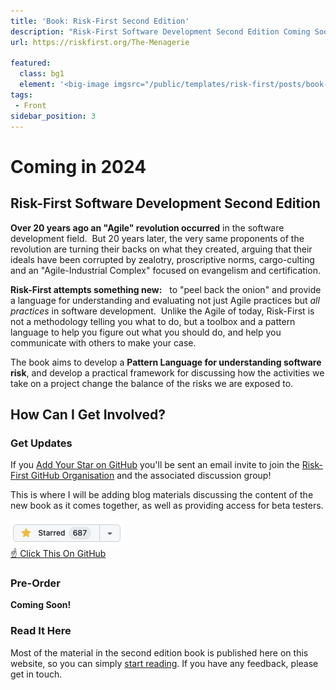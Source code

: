 ```yaml
---
title: 'Book: Risk-First Second Edition'
description: "Risk-First Software Development Second Edition Coming Soon!"
url: https://riskfirst.org/The-Menagerie

featured: 
  class: bg1
  element: '<big-image imgsrc="/public/templates/risk-first/posts/book-grey.png" />'
tags: 
 - Front
sidebar_position: 3
---
```


# Coming in 2024

## Risk-First Software Development Second Edition

**Over 20 years ago an "Agile" revolution occurred** in the software development field.  But 20 years later, the very same proponents of the revolution are turning their backs on what they created, arguing that their ideals have been corrupted by zealotry, proscriptive norms, cargo-culting and an "Agile-Industrial Complex" focused on evangelism and certification.

**Risk-First attempts something new:**   to "peel back the onion" and provide a language for understanding and evaluating not just Agile practices but *all practices* in software development.  Unlike the Agile of today, Risk-First is not a methodology telling you what to do, but a toolbox and a pattern language to help you figure out what you should do, and help you communicate with others to make your case.

The book aims to develop a **Pattern Language for understanding software risk**, and develop a practical framework for discussing how the activities we take on a project change the balance of the risks we are exposed to.

## How Can I Get Involved?

### Get Updates

<BoxOut title="Join The Risk-First GitHub Organisation" image="/img/github.png">

If you [Add Your Star on GitHub](https://github.com/risk-first/website) you'll be sent an email invite to join the [Risk-First GitHub Organisation](https://github.com/risk-first/website/discussions) and the associated discussion group!

This is where I will be adding blog materials discussing the content of the new book as it comes together, as well as providing access for beta testers.   

[![GitHub Star](/img/github_star.png) <br /> ☝️ Click This On GitHub ](https://github.com/risk-first/website)

</BoxOut>

### Pre-Order

**Coming Soon!**

### Read It Here

Most of the material in the second edition book is published here on this website, so you can simply [start reading](overview/Start.md).  If you have any feedback, please get in touch.  
